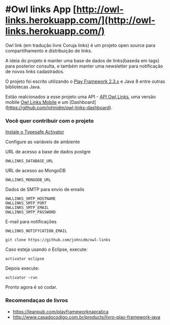 #Owl links App
[http://owl-links.herokuapp.com/](http://owl-links.herokuapp.com/)
=================================

Owl link (em tradução livre Coruja links) é um projeto open source para compartilhamento e distribuição de links.

A ideia do projeto é manter uma base de dados de links(baseda em tags) para posterior consulta, e também manter uma newsletter para notificação de novos links cadastrados.

O projeto foi escrito utilizando o [Play Framework 2.3.x](https://www.playframework.com/) e Java 8 entre outras bibliotecas Java.

Estão realcionados a esse projeto uma API - [API Owl Links](https://github.com/johnidm/owl-links-api), uma versão mobile [Owl Links Mobile](https://github.com/johnidm/owl-links-mobile) e um [Dashboard] (https://github.com/johnidm/owl-links-dashboard).


### Você quer contribuir com o projeto

[Instale o Typesafe Activator](http://www.johnidouglas.com.br/install-typesafe-activator-play-framework/)

Configure as variáveis de ambiente

URL de acesso a base de dados postgre
```
OWLLINKS_DATABASE_URL
```

URL de acesso ao MongoDB
```
OWLLINKS_MONGODB_URL
```

Dados de SMTP para envio de emails
```
OWLLINKS_SMTP_HOSTNAME
OWLLINKS_SMTP_PORT
OWLLINKS_SMTP_EMAIL
OWLLINKS_SMTP_PASSWORD
```

E-mail para notificações
```
OWLLINKS_NOTIFYCATION_EMAIL 
```

```
git clone https://github.com/johnidm/owl-links
```

Caso esteja usando o Eclipse, execute:

```
activator eclipse
```

Depois execute:

```
activator ~run
```

Pronto agora é só codar.

### Recomendaçao de livros

* https://leanpub.com/playframeworknapratica
* http://www.casadocodigo.com.br/products/livro-play-framework-java
